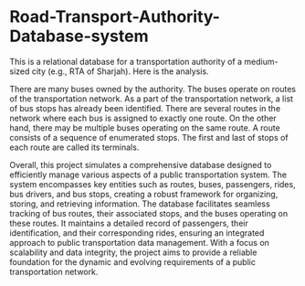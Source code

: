 # Road-Transport-Authority-Database-system

This is a relational database for a transportation authority of a medium-sized city (e.g., RTA of Sharjah). Here is the analysis.

There are many buses owned by the authority. The buses operate on routes of the transportation network. As a part of the transportation network, a list of bus stops has already been identified. There are several routes in the network where each bus is assigned to exactly one route. On the other hand, there may be multiple buses operating on the same route. A route consists of a sequence of enumerated stops. The first and last of stops of each route are called its terminals. 

Overall, this project simulates a comprehensive database designed to efficiently manage various aspects of a public transportation system. The system encompasses key entities such as routes, buses, passengers, rides, bus drivers, and bus stops, creating a robust framework for organizing, storing, and retrieving information. The database facilitates seamless tracking of bus routes, their associated stops, and the buses operating on these routes. It maintains a detailed record of passengers, their identification, and their corresponding rides, ensuring an integrated approach to public transportation data management. With a focus on scalability and data integrity, the project aims to provide a reliable foundation for the dynamic and evolving requirements of a public transportation network.

